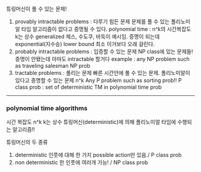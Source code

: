 튜링머신이 풀 수 있는 문제!

1. provably intractable problems : 다루기 힘든 문제
   문제를 풀 수 있는 폴리노미알 타임 알고리즘이 없다고 증명될 수 있다.
   polynomial time : n^k의 시간복잡도 k는 상수
   generalized 체스, 수도쿠, 바둑이 예시임.
   증명이 되는데 exponential(지수승) lower bound 최소 이거보다 오래 걸린다.
2. probably intractable problems : 입증할 수 있는 문제
   NP class에 있는 문제들!
   증명이 안됐는데 아마도 intractable 할거다
   example : any NP problem such as traveling salesman
   NP prob
3. tractable problems : 풀리는 문제
   빠른 시간안에 풀 수 있는 문제.
   폴리노미알이 있다고 증명할 수 있는 문제 n^k
   Any P problem such as sorting prob!!
   P class prob : set of deterministic TM in polynomial time prob

--- 

### polynomial time algorithms

시간 복잡도 n^k k는 상수
튜링머신(deterministic)에 의해 폴리노미얼 타임에 수행되는 알고리즘!!
 
튜링머신의 두 종류

1. deterministic
   인풋에 대해 한 가지 possible action만 있음./ P class prob
2. non deterministic
   한 인풋에 여러개 가능! / NP class prob
